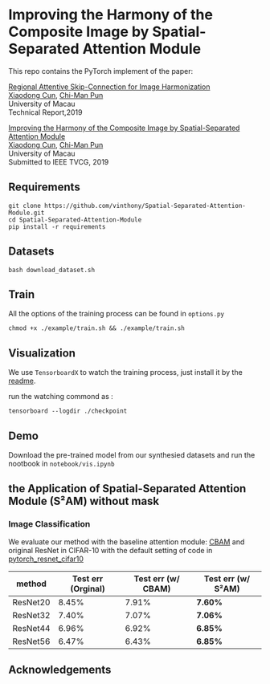 # Improving the Harmony of the Composite Image by Spatial-Separated Attention Module

This repo contains the PyTorch implement of the paper:

[Regional Attentive Skip-Connection for Image Harmonization]()<br>
[Xiaodong Cun](), [Chi-Man Pun]()<br>
University of Macau<br>
Technical Report,2019

[Improving the Harmony of the Composite Image by Spatial-Separated Attention Module]()<br>
[Xiaodong Cun](), [Chi-Man Pun]()<br>
University of Macau<br>
Submitted to IEEE TVCG, 2019

## Requirements

```
git clone https://github.com/vinthony/Spatial-Separated-Attention-Module.git
cd Spatial-Separated-Attention-Module
pip install -r requirements
```

## Datasets

```
bash download_dataset.sh
```

## Train

All the options of the training process can be found in `options.py`

```
chmod +x ./example/train.sh && ./example/train.sh
```


## Visualization

We use `TensorboardX`   to watch the training process, just install it by the [readme](https://github.com/lanpa/tensorboardX).

run the watching commond as :
```
tensorboard --logdir ./checkpoint
```
## Demo
Download the pre-trained model from our synthesied datasets and run the nootbook in `notebook/vis.ipynb`

## the Application of Spatial-Separated Attention Module (S²AM) without mask

### Image Classification

We evaluate our method with the baseline attention module: [CBAM](https://arxiv.org/abs/1807.06521) and original ResNet in CIFAR-10 with the default setting of code in [pytorch_resnet_cifar10](https://github.com/akamaster/pytorch_resnet_cifar10)

| method | Test err (Orginal) | Test err (w/ CBAM) | **Test err (w/ S²AM)**|
| -- | -- | -- | -- |
| ResNet20 | 8.45% | 7.91% | **7.60%** |
| ResNet32 | 7.40% | 7.07% | **7.06%** |
| ResNet44 | 6.96% | 6.92% | **6.85%** |
| ResNet56 | 6.47% | 6.43% | **6.85%** |



## Acknowledgements


